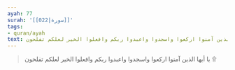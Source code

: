 ```yaml
---
ayah: 77
surah: '[[022|سورة]]'
tags:
- quran/ayah
text: يا أيها الذين آمنوا اركعوا واسجدوا واعبدوا ربكم وافعلوا الخير لعلكم تفلحون ۩
---
```

> يا أيها الذين آمنوا اركعوا واسجدوا واعبدوا ربكم وافعلوا الخير لعلكم تفلحون ۩
